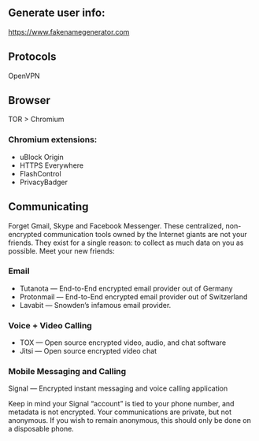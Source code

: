 ## Generate user info:

https://www.fakenamegenerator.com

## Protocols

OpenVPN

## Browser

TOR > Chromium

### Chromium extensions:
- uBlock Origin
- HTTPS Everywhere
- FlashControl
- PrivacyBadger

## Communicating

Forget Gmail, Skype and Facebook Messenger. These centralized, non-encrypted communication tools owned by the Internet giants are not your friends. They exist for a single reason: to collect as much data on you as possible. Meet your new friends:

### Email

- Tutanota — End-to-End encrypted email provider out of Germany
- Protonmail — End-to-End encrypted email provider out of Switzerland
- Lavabit — Snowden’s infamous email provider.

### Voice + Video Calling

- TOX — Open source encrypted video, audio, and chat software
- Jitsi — Open source encrypted video chat

### Mobile Messaging and Calling

Signal — Encrypted instant messaging and voice calling application

Keep in mind your Signal “account” is tied to your phone number, and metadata is not encrypted. Your communications are private, but not anonymous. If you wish to remain anonymous, this should only be done on a disposable phone.
